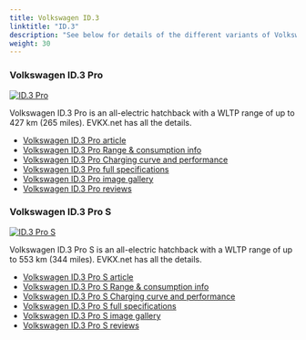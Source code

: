 ```yaml
---
title: Volkswagen ID.3
linktitle: "ID.3"
description: "See below for details of the different variants of Volkswagen ID.3"
weight: 30
---
```

### Volkswagen ID.3 Pro

<a href="id.3_pro/"><img src="https://media.evkx.net/multimedia/models/volkswagen/id.3/id.3_pro/main_1_st.jpg" class="img-fluid" alt="ID.3 Pro" ></a>

Volkswagen ID.3 Pro is an all-electric hatchback with a WLTP range of up to 427 km (265 miles). EVKX.net has all the details. 

- [Volkswagen ID.3 Pro article](id.3_pro/)
- [Volkswagen ID.3 Pro Range & consumption info](id.3_pro/rangeandconsumption)
- [Volkswagen ID.3 Pro Charging curve and performance](id.3_pro/chargingcurve)
- [Volkswagen ID.3 Pro full specifications](id.3_pro/specifications)
- [Volkswagen ID.3 Pro image gallery](id.3_pro/gallery)
- [Volkswagen ID.3 Pro reviews](id.3_pro/reviews)

### Volkswagen ID.3 Pro S

<a href="id.3_pro_s/"><img src="https://media.evkx.net/multimedia/models/volkswagen/id.3/id.3_pro_s/main_1_st.jpg" class="img-fluid" alt="ID.3 Pro S" ></a>

Volkswagen ID.3 Pro S is an all-electric hatchback with a WLTP range of up to 553 km (344 miles). EVKX.net has all the details. 

- [Volkswagen ID.3 Pro S article](id.3_pro_s/)
- [Volkswagen ID.3 Pro S Range & consumption info](id.3_pro_s/rangeandconsumption)
- [Volkswagen ID.3 Pro S Charging curve and performance](id.3_pro_s/chargingcurve)
- [Volkswagen ID.3 Pro S full specifications](id.3_pro_s/specifications)
- [Volkswagen ID.3 Pro S image gallery](id.3_pro_s/gallery)
- [Volkswagen ID.3 Pro S reviews](id.3_pro_s/reviews)

